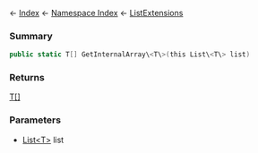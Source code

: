 ← [Index](Api-Index) ← [Namespace Index](Namespace-Index) ← [ListExtensions](System.Collections.Generic.ListExtensions)

### Summary

```csharp
public static T[] GetInternalArray\<T\>(this List\<T\> list)
```

### Returns

[T[]]()

### Parameters

* [List\<T\>](https://docs.microsoft.com/en-us/dotnet/api/System.Collections.Generic.List-1?view=netframework-4.6) list
